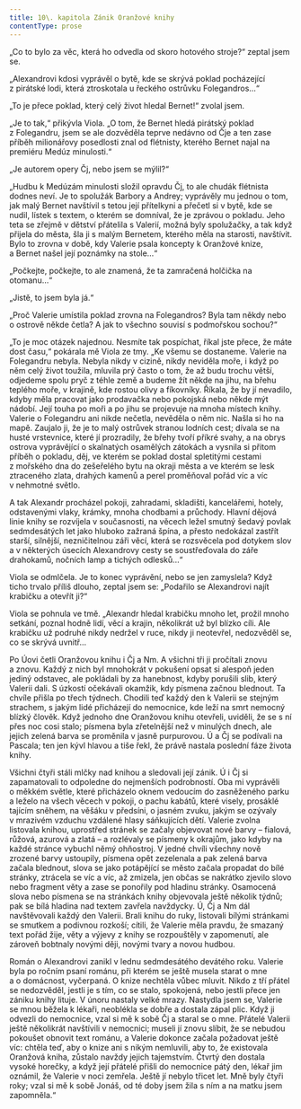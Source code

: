 ```yaml
---
title: 10\. kapitola Zánik Oranžové knihy
contentType: prose
---
```


  

„Co to bylo za věc, která ho odvedla od skoro hotového stroje?“ zeptal jsem se.

„Alexandrovi kdosi vyprávěl o bytě, kde se skrývá poklad pocházející z pirátské lodi, která ztroskotala u řeckého ostrůvku Folegandros…“

„To je přece poklad, který celý život hledal Bernet!“ zvolal jsem.

„Je to tak,“ přikývla Viola. „O tom, že Bernet hledá pirátský poklad z Folegandru, jsem se ale dozvěděla teprve nedávno od Čje a ten zase příběh milionářovy posedlosti znal od flétnisty, kterého Bernet najal na premiéru Medúz minulosti.“

„Je autorem opery Čj, nebo jsem se mýlil?“

„Hudbu k Medúzám minulosti složil opravdu Čj, to ale chudák flétnista dodnes neví. Je to spolužák Barbory a Andrey; vyprávěly mu jednou o tom, jak malý Bernet navštívil s tetou její přítelkyni a přečetl si v bytě, kde se nudil, lístek s textem, o kterém se domníval, že je zprávou o pokladu. Jeho teta se zřejmě v dětství přátelila s Valerií, možná byly spolužačky, a tak když přijela do města, šla ji s malým Bernetem, kterého měla na starosti, navštívit. Bylo to zrovna v době, kdy Valerie psala koncepty k Oranžové knize, a Bernet našel její poznámky na stole…“

„Počkejte, počkejte, to ale znamená, že ta zamračená holčička na otomanu…“

„Jistě, to jsem byla já.“

„Proč Valerie umístila poklad zrovna na Folegandros? Byla tam někdy nebo o ostrově někde četla? A jak to všechno souvisí s podmořskou sochou?“

„To je moc otázek najednou. Nesmíte tak pospíchat, říkal jste přece, že máte dost času,“ pokárala mě Viola ze tmy. „Ke všemu se dostaneme. Valerie na Folegandru nebyla. Nebyla nikdy v cizině, nikdy neviděla moře, i když po něm celý život toužila, mluvila prý často o tom, že až budu trochu větší, odjedeme spolu pryč z téhle země a budeme žít někde na jihu, na břehu teplého moře, v krajině, kde rostou olivy a fíkovníky. Říkala, že by jí nevadilo, kdyby měla pracovat jako prodavačka nebo pokojská nebo někde mýt nádobí. Její touha po moři a po jihu se projevuje na mnoha místech knihy. Valerie o Folegandru ani nikde nečetla, nevěděla o něm nic. Našla si ho na mapě. Zaujalo ji, že je to malý ostrůvek stranou lodních cest; dívala se na husté vrstevnice, které jí prozradily, že břehy tvoří příkré svahy, a na obrys ostrova vyprávějící o skalnatých osamělých zátokách a vysnila si přitom příběh o pokladu, děj, ve kterém se poklad dostal spletitými cestami z mořského dna do zešeřelého bytu na okraji města a ve kterém se lesk ztraceného zlata, drahých kamenů a perel proměňoval pořád víc a víc v nehmotné světlo.

A tak Alexandr procházel pokoji, zahradami, skladišti, kancelářemi, hotely, odstavenými vlaky, krámky, mnoha chodbami a průchody. Hlavní dějová linie knihy se rozvíjela v současnosti, na věcech ležel smutný šedavý povlak sedmdesátých let jako hluboko zažraná špína, a přesto nedokázal zastřít starší, silnější, nezničitelnou záři věcí, která se rozsvěcela pod dotykem slov a v některých úsecích Alexandrovy cesty se soustřeďovala do záře drahokamů, nočních lamp a tichých odlesků…“

Viola se odmlčela. Je to konec vyprávění, nebo se jen zamyslela? Když ticho trvalo příliš dlouho, zeptal jsem se: „Podařilo se Alexandrovi najít krabičku a otevřít ji?“

Viola se pohnula ve tmě. „Alexandr hledal krabičku mnoho let, prožil mnoho setkání, poznal hodně lidí, věcí a krajin, několikrát už byl blízko cíli. Ale krabičku už podruhé nikdy nedržel v ruce, nikdy ji neotevřel, nedozvěděl se, co se skrývá uvnitř…

Po Úovi četli Oranžovou knihu i Čj a Nm. A všichni tři ji pročítali znovu a znovu. Každý z nich byl mnohokrát v pokušení opsat si ales­poň jeden jediný odstavec, ale pokládali by za hanebnost, kdyby porušili slib, který Valerii dali. S úzkostí očekávali okamžik, kdy písmena začnou blednout. Ta chvíle přišla po třech týdnech. Chodili teď každý den k Valerii se stejným strachem, s jakým lidé přicházejí do nemocnice, kde leží na smrt nemocný blízký člověk. Když jednoho dne Oranžovou knihu otevřeli, uviděli, že se s ní přes noc cosi stalo; písmena byla zřetelnější než v minulých dnech, ale jejich zelená barva se proměnila v jasně purpurovou. Ú a Čj se podívali na Pascala; ten jen kývl hlavou a tiše řekl, že právě nastala poslední fáze života knihy.

Všichni čtyři stáli mlčky nad knihou a sledovali její zánik. Ú i Čj si zapamatovali to odpoledne do nejmenších podrobností. Oba mi vyprávěli o měkkém světle, které přicházelo oknem vedoucím do zasněženého parku a leželo na všech věcech v pokoji, o pachu kabátů, které visely, prosáklé tajícím sněhem, na věšáku v předsíni, o jasném zvuku, jakým se ozývaly v mrazivém vzduchu vzdálené hlasy sáňkujících dětí. Valerie zvolna listovala knihou, uprostřed stránek se začaly objevovat nové barvy – fialová, růžová, azurová a zlatá – a rozlévaly se písmeny k okrajům, jako kdyby na každé stránce vybuchl němý ohňostroj. V jedné chvíli všechny nově zrozené barvy ustoupily, písmena opět zezelenala a pak zelená barva začala blednout, slova se jako potápějící se město začala propadat do bílé stránky, ztrácela se víc a víc, až zmizela, jen občas se nakrátko zjevilo slovo nebo fragment věty a zase se ponořily pod hladinu stránky. Osamocená slova nebo písmena se na stránkách knihy objevovala ještě několik týdnů; pak se bílá hladina nad textem zavřela navždycky. Ú, Čj a Nm dál navštěvovali každý den Valerii. Brali knihu do ruky, listovali bílými stránkami se smutkem a podivnou rozkoší; cítili, že Valerie měla pravdu, že smazaný text pořád žije, věty a výjevy z knihy se rozpouštěly v zapomenutí, ale zároveň bobtnaly novými ději, novými tvary a novou hudbou.

Román o Alexandrovi zanikl v lednu sedmdesátého devátého roku. Valerie byla po ročním psaní románu, při kterém se ještě musela starat o mne a o domácnost, vyčerpaná. O knize nechtěla vůbec mluvit. Nikdo z tří přátel se nedozvěděl, jestli je s tím, co se stalo, spokojená, nebo jestli přece jen zániku knihy lituje. V únoru nastaly velké mrazy. Nastydla jsem se, Valerie se mnou běžela k lékaři, neoblékla se dobře a dostala zápal plic. Když ji odvezli do nemocnice, vzal si mě k sobě Čj a staral se o mne. Přátelé Valerii ještě několikrát navštívili v nemocnici; museli jí znovu slíbit, že se nebudou pokoušet obnovit text románu, a Valerie dokonce začala požadovat ještě víc: chtěla teď, aby o knize ani s nikým nemluvili, aby to, že existovala Oranžová kniha, zůstalo navždy jejich tajemstvím. Čtvrtý den dostala vysoké horečky, a když její přátelé přišli do nemocnice pátý den, lékař jim oznámil, že Valerie v noci zemřela. Ještě jí nebylo třicet let. Mně byly čtyři roky; vzal si mě k sobě Jonáš, od té doby jsem žila s ním a na matku jsem zapomněla.“
